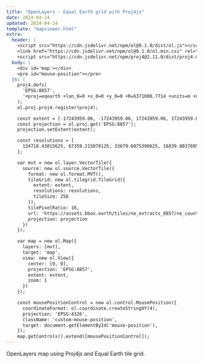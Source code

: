 ```yaml
---
title: "OpenLayers - Equal Earth grid with Proj4js"
date: 2024-04-24
updated: 2024-04-24
template: "mapviewer.html"
extra:
  header: |
    <script src="https://cdn.jsdelivr.net/npm/ol@9.1.0/dist/ol.js"></script>
    <link href="https://cdn.jsdelivr.net/npm/ol@9.1.0/ol.min.css" rel="stylesheet">
    <script src="https://cdn.jsdelivr.net/npm/proj4@2.11.0/dist/proj4.min.js"></script>
  body: |
    <div id='map'></div>
    <pre id="mouse-position"></pre>
  js: |
    proj4.defs(
      'EPSG:8857',
      '+proj=eqearth +lon_0=0 +x_0=0 +y_0=0 +R=6371008.7714 +units=m +no_defs +type=crs'
    );
    ol.proj.proj4.register(proj4);

    const extent = [-17243959.06, -17243959.06, 17243959.06, 17243959.06];
    const projection = ol.proj.get('EPSG:8857');
    projection.setExtent(extent);

    const resolutions = [
      134718.43015625, 67359.215078125, 33679.6075390625, 16839.80376953125, 8419.901884765624, 4209.950942382812, 2104.975471191406, 1052.487735595703, 526.2438677978515, 263.12193389892576, 131.56096694946288, 65.78048347473144, 32.89024173736572, 16.44512086868286, 8.22256043434143, 4.111280217170715, 2.0556401085853575, 1.0278200542926788, 0.5139100271463394, 0.2569550135731697, 0.12847750678658484, 0.06423875339329242, 0.03211937669664621, 0.016059688348323106, 0.008029844174161553
    ];

    var mvt = new ol.layer.VectorTile({
      source: new ol.source.VectorTile({
        format: new ol.format.MVT(),
        tileGrid: new ol.tilegrid.TileGrid({
          extent: extent,
          resolutions: resolutions,
          tileSize: 256
        }),
        tilePixelRatio: 16,
        url: 'https://assets.bbox.earth/tiles/ne_extracts_8857/ne_countries/{z}/{x}/{y}.pbf',
        projection: projection
      })
    });

    var map = new ol.Map({
      layers: [mvt],
      target: 'map',
      view: new ol.View({
        center: [0, 0],
        projection: 'EPSG:8857',
        extent: extent,
        zoom: 1
      })
    });

    const mousePositionControl = new ol.control.MousePosition({
      coordinateFormat: ol.coordinate.createStringXY(4),
      projection: 'EPSG:4326',
      className: 'custom-mouse-position',
      target: document.getElementById('mouse-position'),
    });
    map.getControls().extend([mousePositionControl]);
---
```


OpenLayers map using Proj4js and Equal Earth tile grid.
